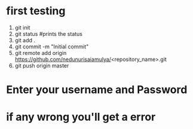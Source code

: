 # first testing 
1. git init
2. git status #prints the status 
3. git add .
4.  git commit -m "Initial commit"
5. git remote add origin https://github.com/nedunurisaiamulya/<repository_name>.git
6. git push origin master
# Enter your username and Password
# if any wrong you'll get a error 
